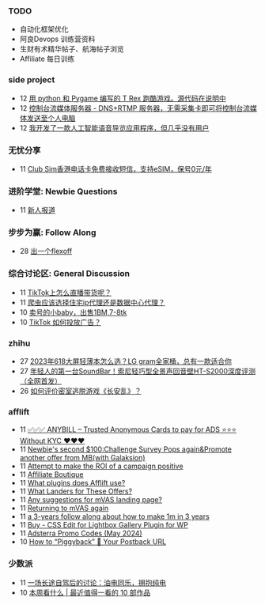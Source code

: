 ### TODO
-  自动化框架优化
-  阿良Devops 训练营资料
-  生财有术精华帖子、航海帖子浏览
-  Affiliate 每日训练

### side project
<!-- sideproject:START -->
-  12 [用 python 和 Pygame 编写的 T Rex 跑酷游戏。源代码在说明中](https://www.youtube.com/watch?v=pZySIXSelCA)
-  12 [控制台流媒体服务器 - DNS+RTMP 服务器，无需采集卡即可将控制台流媒体发送至个人电脑](https://github.com/Aioros/console-streaming-server)
-  12 [我开发了一款人工智能语音导览应用程序，但几乎没有用户](https://www.reddit.com/r/SideProject/comments/18gpp0e/ive_built_an_ai_audio_tour_app_but_have_almost_no/)<!-- sideproject:END -->


### 无忧分享
<!-- ruyo:START -->
-  11 [Club Sim香港电话卡免费接收短信，支持eSIM，保号0元/年](https://51.ruyo.net/18628.html)<!-- ruyo:END -->

### 进阶学堂: Newbie Questions
<!-- advertcn1:START -->
-  11 [新人报道](https://www.advertcn.com/thread-114969-1-1.html)<!-- advertcn1:END -->

### 步步为赢: Follow Along
<!-- advertcn2:START -->
-  28 [出一个flexoff](https://www.advertcn.com/thread-114847-1-1.html)<!-- advertcn2:END -->

### 综合讨论区: General Discussion
<!-- advertcn3:START -->
-  11 [TikTok上怎么直播带货呢？](https://www.advertcn.com/thread-114971-1-1.html)
-  11 [爬虫应该选择住宅ip代理还是数据中心代理？](https://www.advertcn.com/thread-114967-1-1.html)
-  10 [卖号的小baby，出售1BM,7-8tk](https://www.advertcn.com/thread-114965-1-1.html)
-  10 [TikTok 如何投放广告？](https://www.advertcn.com/thread-114963-1-1.html)<!-- advertcn3:END -->


### zhihu
<!-- zhihu:START -->
-  27 [2023年618大屏轻薄本怎么选？LG gram全家桶，总有一款适合你](http://zhuanlan.zhihu.com/p/632641888?utm_campaign=rss&utm_medium=rss&utm_source=rss&utm_content=title)
-  27 [年轻人的第一台SoundBar！索尼轻巧型全景声回音壁HT-S2000深度评测（全网首发）](http://zhuanlan.zhihu.com/p/630990296?utm_campaign=rss&utm_medium=rss&utm_source=rss&utm_content=title)
-  26 [如何评价密室逃脱游戏《长安乱》？](http://www.zhihu.com/question/563950552/answer/3045961312?utm_campaign=rss&utm_medium=rss&utm_source=rss&utm_content=title)<!-- zhihu:END -->

### afflift
<!-- afflift:START -->
-  11 [✅✅✅ ANYBILL – Trusted Anonymous Cards to pay for ADS ⭐️⭐️⭐️ Without KYC ❤️❤️❤️](https://afflift.com/f/threads/%E2%9C%85%E2%9C%85%E2%9C%85-anybill-%E2%80%93-trusted-anonymous-cards-to-pay-for-ads-%E2%AD%90%EF%B8%8F%E2%AD%90%EF%B8%8F%E2%AD%90%EF%B8%8F-without-kyc-%E2%9D%A4%EF%B8%8F%E2%9D%A4%EF%B8%8F%E2%9D%A4%EF%B8%8F.11204/)
-  11 [Newbie&#39;s second $100:Challenge Survey Pops again&amp;Promote another offer from MB&lpar;with Galaksion&rpar;](https://afflift.com/f/threads/newbies-second-100-challenge-survey-pops-again-promote-another-offer-from-mb-with-galaksion.13010/)
-  11 [Attempt to make the ROI of a campaign positive](https://afflift.com/f/threads/attempt-to-make-the-roi-of-a-campaign-positive.11803/)
-  11 [Affiliate Boutique](https://afflift.com/f/threads/affiliate-boutique.8028/)
-  11 [What plugins does Afflift use?](https://afflift.com/f/threads/what-plugins-does-afflift-use.13101/)
-  11 [What Landers for These Offers?](https://afflift.com/f/threads/what-landers-for-these-offers.12644/)
-  11 [Any suggestions for mVAS landing page?](https://afflift.com/f/threads/any-suggestions-for-mvas-landing-page.12932/)
-  11 [Returning to mVAS again](https://afflift.com/f/threads/returning-to-mvas-again.12820/)
-  11 [a 3-years follow along about how to make 1m in 3 years](https://afflift.com/f/threads/a-3-years-follow-along-about-how-to-make-1m-in-3-years.13070/)
-  11 [Buy - CSS Edit for Lightbox Gallery Plugin for WP](https://afflift.com/f/threads/buy-css-edit-for-lightbox-gallery-plugin-for-wp.13104/)
-  11 [Adsterra Promo Codes &lpar;May 2024&rpar;](https://afflift.com/f/threads/adsterra-promo-codes-may-2024.13100/)
-  10 [How to “Piggyback” 🐷 Your Postback URL](https://afflift.com/f/threads/how-to-%E2%80%9Cpiggyback%E2%80%9D-%F0%9F%90%B7-your-postback-url.9986/)<!-- afflift:END -->

### 少数派
<!-- sspai:START -->
-  11 [一场长途自驾后的讨论：油电同乐，拥抱纯电](https://sspai.com/post/88715)
-  10 [本周看什么 | 最近值得一看的 10 部作品](https://sspai.com/post/88696)<!-- sspai:END -->
